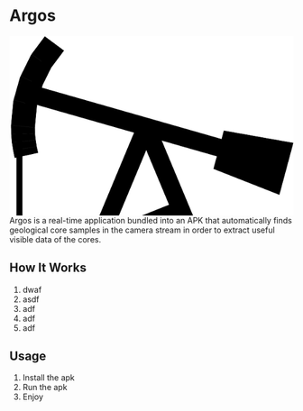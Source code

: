 # Argos

<img src="./Images/logo.png" align="right" alt="Logo">

Argos is a real-time application bundled into an APK that automatically finds geological core samples in the camera stream in order to extract useful visible data of the cores.

## How It Works

1. dwaf
2. asdf
3. adf
4. adf
5. adf


## Usage

1. Install the apk
2. Run the apk
3. Enjoy
